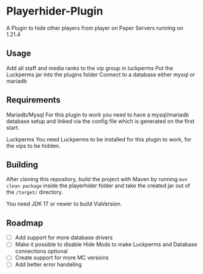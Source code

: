 # Playerhider-Plugin
A Plugin to hide other players from player on Paper Servers running on 1.21.4

Usage
--------
Add all staff and media ranks to the vip group in luckperms
Put the Luckperms jar into the plugins folder
Connect to a database either mysql or mariadb

Requirements
--------
Mariadb/Mysql
For this plugin to work you need to have a mysql/mariadb database setup and linked via the config file which is generated on the first start. 

Luckperms
You need Luckperms to be installed for this plugin to work, for the vips to be hidden.

Building
--------
After cloning this repository, build the project with Maven by running `mvn clean package` inside the playerhider folder and take the created jar out
of the `/target/` directory.

You need JDK 17 or newer to build ViaVersion.

Roadmap
--------
- [ ]  Add support for more database drivers
- [ ]  Make it possible to disable Hide Mods to make Luckperms and Database connections optional
- [ ]  Create support for more MC versions
- [ ]  Add better error handeling
